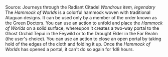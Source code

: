 Source: Journeys through the Radiant Citadel
*Wondrous item, legendary*
The *Hammock of Worlds* is a colorful hammock woven with traditional Ataguan designs. It can be used only by a member of the order known as the Green Doctors.
You can use an action to unfold and place the *Hammock of Worlds* on a solid surface, whereupon it creates a two-way portal to the Ghost Orchid Tepui in the Feywild or to the Drought Elder in the Far Realm (the user's choice). You can use an action to close an open portal by taking hold of the edges of the cloth and folding it up. Once the *Hammock of Worlds* has opened a portal, it can't do so again for 1d8 hours.